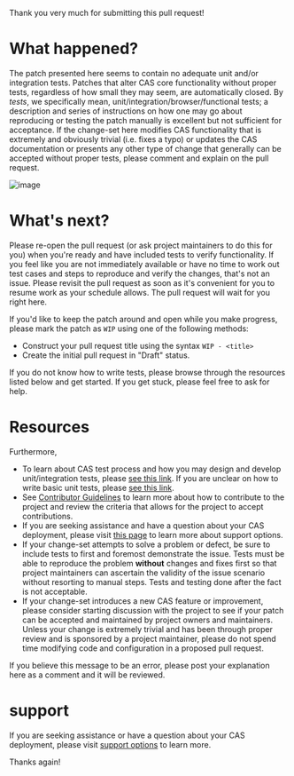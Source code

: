 Thank you very much for submitting this pull request!
            
# What happened?

The patch presented here seems to contain no adequate unit and/or integration tests. Patches that alter CAS core functionality without proper tests, regardless of how small they may seem, are automatically closed. By *tests*, we specifically mean, unit/integration/browser/functional tests; a description and series of instructions on how one may go about reproducing or testing the patch manually is excellent but not sufficient for acceptance. If the change-set here modifies CAS functionality that is extremely and obviously trivial (i.e. fixes a typo) or updates the CAS documentation or presents any other type of change that generally can be accepted without proper tests, please comment and explain on the pull request.

![image](https://github.com/apereo/cas/assets/1205228/9b641bc1-4baa-4d7a-9336-3fad57826f2c)

# What's next? 

Please re-open the pull request (or ask project maintainers to do this for you) when you're ready and have included tests to verify functionality. If you feel like you are not immediately available or have no time to work out test cases and steps to reproduce and verify the changes, that's not an issue. Please revisit the pull request as soon as it's convenient for you to resume work as your schedule allows. The pull request will wait for you right here.

If you'd like to keep the patch around and open while you make progress, please mark the patch as `WIP` using one of the following methods:

- Construct your pull request title using the syntax `WIP - <title>` 
- Create the initial pull request in "Draft" status.
       
If you do not know how to write tests, please browse through the resources listed below and get started. If you get stuck, please feel free to ask for help.

# Resources

Furthermore,

- To learn about CAS test process and how you may design and develop unit/integration tests, please [see this link](https://apereo.github.io/cas/developer/Test-Process.html). If you are unclear on how to write basic unit tests, please [see this link](https://junit.org/).
- See [Contributor Guidelines](https://apereo.github.io/cas/developer/Contributor-Guidelines.html) to learn more about how to contribute to the project and review the criteria that allows for the project to accept contributions.
- If you are seeking assistance and have a question about your CAS deployment, please visit [this page](https://apereo.github.io/cas/Support.html) to learn more about support options.
- If your change-set attempts to solve a problem or defect, be sure to include tests to first and foremost demonstrate the issue. Tests must be able to reproduce the problem **without** changes and fixes first so that project maintainers can ascertain the validity of the issue scenario without resorting to manual steps. Tests and testing done after the fact is not acceptable.
- If your change-set introduces a new CAS feature or improvement, please consider starting discussion with the project to see if your patch can be accepted and maintained by project owners and maintainers. Unless your change is extremely trivial and has been through proper review and is sponsored by a project maintainer, please do not spend time modifying code and configuration in a proposed pull request. 

If you believe this message to be an error, please post your explanation here as a comment and it will be reviewed.

# support

If you are seeking assistance or have a question about your CAS deployment, please visit [support options](https://apereo.github.io/cas/Support.html) to learn more.

Thanks again!
   

